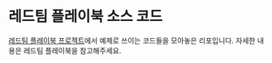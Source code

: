 ﻿# 레드팀 플레이북 소스 코드

[레드팀 플레이북 프로젝트](https://www.레드팀.com/)에서 예제로 쓰이는 코드들을 모아놓은 리포입니다. 자세한 내용은 레드팀 플레이북을 참고해주세요. 
